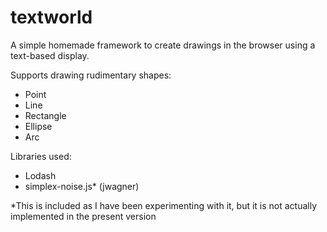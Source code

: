 # textworld

A simple homemade framework to create drawings in the browser using a text-based display.

Supports drawing rudimentary shapes:
- Point
- Line
- Rectangle
- Ellipse
- Arc

Libraries used:
- Lodash
- simplex-noise.js* (jwagner)

\*This is included as I have been experimenting with it, but it is not actually implemented in the present version
